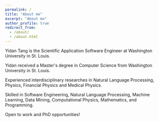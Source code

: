 ```yaml
---
permalink: /
title: "About me"
excerpt: "About me"
author_profile: true
redirect_from: 
  - /about/
  - /about.html
---
```


Yidan Tang is the Scientific Application Software Engineer at Washington University in St. Louis. 

Yidan received a Master's degree in Computer Science from Washington University in St. Louis. 

Experienced interdisciplinary researches in Natural Language Processing, Physics, Financial Physics and Medical Physics. 

Skilled in Software Engineering, Natural Language Processing, Machine Learning, Data Mining, Computational Physics, Mathematics, and Programming.

Open to work and PhD opportunities!
